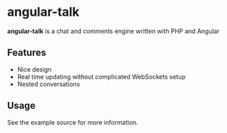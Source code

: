 # angular-talk

**angular-talk** is a chat and comments engine written with PHP and Angular

## Features

- Nice design
- Real time updating without complicated WebSockets setup
- Nested conversations

## Usage

See the example source for more information.